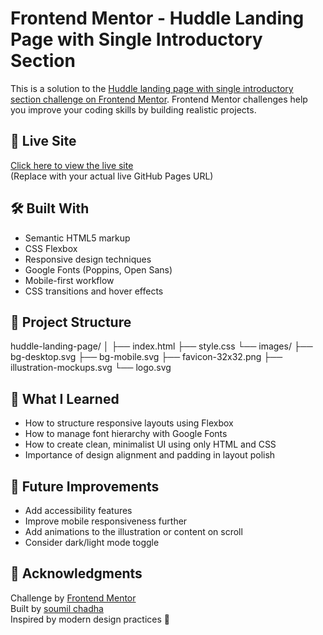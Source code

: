 # Frontend Mentor - Huddle Landing Page with Single Introductory Section

This is a solution to the [Huddle landing page with single introductory section challenge on Frontend Mentor](https://www.frontendmentor.io/challenges/huddle-landing-page-with-single-introductory-section-B_2Wvxgi0). Frontend Mentor challenges help you improve your coding skills by building realistic projects.







## 🚀 Live Site

[Click here to view the live site]((https://soumil007-pdg.github.io/vhuddle-landing-page/))  
(Replace with your actual live GitHub Pages URL)






## 🛠️ Built With

- Semantic HTML5 markup
- CSS Flexbox
- Responsive design techniques
- Google Fonts (Poppins, Open Sans)
- Mobile-first workflow
- CSS transitions and hover effects







## 📁 Project Structure
huddle-landing-page/
│
├── index.html
├── style.css
└── images/
├── bg-desktop.svg
├── bg-mobile.svg
├── favicon-32x32.png
├── illustration-mockups.svg
└── logo.svg








## 🤔 What I Learned

- How to structure responsive layouts using Flexbox
- How to manage font hierarchy with Google Fonts
- How to create clean, minimalist UI using only HTML and CSS
- Importance of design alignment and padding in layout polish






## 🎯 Future Improvements

- Add accessibility features 
- Improve mobile responsiveness further
- Add animations to the illustration or content on scroll
- Consider dark/light mode toggle





## 🙌 Acknowledgments

Challenge by [Frontend Mentor](https://www.frontendmentor.io/challenges)  
Built by [soumil chadha ](https://github.com/your-username)  
Inspired by modern design practices 🌟



